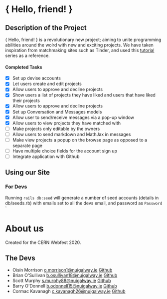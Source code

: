 # { Hello, friend! }

## Description of the Project

{ Hello, friend! } is a revolutionary new project; aiming to unite programming abilities around the wolrd with new and exciting projects. We have taken inspiration from matchmaking sites such as Tinder, and used this [tutorial](https://www.youtube.com/watch?v=P5gAaZq-sPs&list=PLtZ8UuFjvnDfqEJ4EQytX4x3Uxwb7i7F7) series as a reference.

#### Completed Tasks

- [x] Set up devise accounts
- [x] Let users create and edit projects
- [x] Allow users to approve and decline projects
- [x] Show users a list of projects they have liked and users that have liked their projects
- [x] Allow users to approve and decline projects
- [x] Set up Conversation and Messages models
- [x] Allow user to send/receive messages via a pop-up window
- [x] Allow users to view projects they have matched with
- [ ] Make projects only editable by the owners
- [ ] Allow users to send markdown and MathJax in messages
- [ ] Make view projects a popup on the browse page as opposed to a separate page
- [ ] Have multiple choice fields for the account sign up
- [ ] Integrate application with Github

## Using our Site

### For Devs
Running  ```rails db:seed```  will generate a number of seed accounts (details in db/seeds.rb) with emails set to all the devs email, and password as ```Password``` `


# About us

Created for the CERN Webfest 2020.

## The Devs
- Oisín Morrison <o.morrison1@nuigalway.ie> [Github](https://github.com/Oisin-M/)
- Brian O'Sullivan <b.osullivan18@nuigalway.ie> [Github](https://github.com/BrianOSullivan-2000)
- Scott Murphy <s.murphy88@nuigalway.ie> [Github](https://github.com/ScottMurf)
- Barry O'Donnell <b.odonnell15@nuigalway.ie> [Github](https://github.com/BarryOD4)
- Cormac Kavanagh <c.kavanagh26@nuigalway.ie> [Github](https://github.com/CKnight7663)

